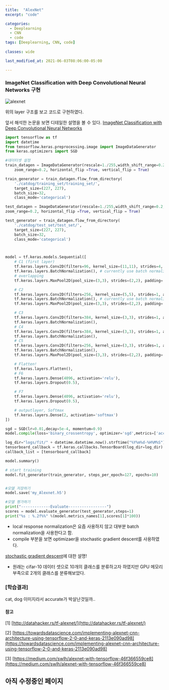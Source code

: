 ```yaml
---
title:  "AlexNet"
excerpt: "code"

categories:
  - Deeplearning
  - CNN
  - code
tags: [Deeplearning, CNN, code]
 
classes: wide

last_modified_at: 2021-06-03T08:06:00-05:00

---
```


###  ImageNet Classification with Deep Convolutional Neural Networks 구현

![alexnet](https://user-images.githubusercontent.com/53431568/119877176-a7a1d300-bf63-11eb-8839-061d7750c517.png)

위의 layer 구조를 보고 코드로 구현하였다.

앞서 해석한 논문을 보면 디테일한 설명을 볼 수 있다. 
[ImageNet Classification with Deep Convolutional Neural Networks](https://chaelin0722.github.io/cnn/paperreview/AlexNet/)


```python
import tensorflow as tf
import datetime
from tensorflow.keras.preprocessing.image import ImageDataGenerator
from keras.optimizers import SGD

#데이터셋 설정
train_datagen = ImageDataGenerator(rescale=1./255,width_shift_range=0.2,height_shift_range =0.2,
    zoom_range=0.2, horizontal_flip =True, vertical_flip = True)

train_generator = train_datagen.flow_from_directory(
    './catdog/training_set/training_set/',
    target_size=(227, 227),
    batch_size=32,
    class_mode='categorical')

test_datagen = ImageDataGenerator(rescale=1./255,width_shift_range=0.2,height_shift_range =0.2,
zoom_range=0.2, horizontal_flip =True, vertical_flip = True)

test_generator = train_datagen.flow_from_directory(
    './catdog/test_set/test_set/',
    target_size=(227, 227),
    batch_size=32,
    class_mode='categorical')



model = tf.keras.models.Sequential([
    # C1 (first layer)
    tf.keras.layers.Conv2D(filters=96, kernel_size=(11,11), strides=4, activation='relu', input_shape=(227,227,3)),
    tf.keras.layers.BatchNormalization(), # currently use batch normalization instead local response normalization
    # overlapping
    tf.keras.layers.MaxPool2D(pool_size=(3,3), strides=(2,2), padding='valid', data_format=None),

    # C2
    tf.keras.layers.Conv2D(filters=256, kernel_size=(5,5), strides=1, activation='relu', padding="same"),
    tf.keras.layers.BatchNormalization(), # currently use batch normalization instead local response normalization
    tf.keras.layers.MaxPool2D(pool_size=(3,3), strides=(2,2), padding='valid', data_format=None),

    # C3
    tf.keras.layers.Conv2D(filters=384, kernel_size=(3,3), strides=1, activation='relu',padding="same"),
    tf.keras.layers.BatchNormalization(),
    # C4
    tf.keras.layers.Conv2D(filters=384, kernel_size=(3,3), strides=1, activation='relu',padding="same"),
    tf.keras.layers.BatchNormalization(),
    # C5
    tf.keras.layers.Conv2D(filters=256, kernel_size=(3,3), strides=1, activation='relu',padding="same"),
    tf.keras.layers.BatchNormalization(),
    tf.keras.layers.MaxPool2D(pool_size=(3,3), strides=(2,2), padding='valid', data_format=None),

    # Flatten!
    tf.keras.layers.Flatten(),
    # F6
    tf.keras.layers.Dense(4096, activation='relu'),
    tf.keras.layers.Dropout(0.5),

    # F7
    tf.keras.layers.Dense(4096, activation='relu'),
    tf.keras.layers.Dropout(0.5),

    # outputlayer, Softmax
    tf.keras.layers.Dense(2, activation='softmax')
])

sgd = SGD(lr=0.01,decay=5e-4, momentum=0.9)
model.compile(loss='binary_crossentropy', optimizer='sgd',metrics=['accuracy'])

log_dir="logs/fit/" + datetime.datetime.now().strftime("%Y%m%d-%H%M%S")
tensorboard_callback = tf.keras.callbacks.TensorBoard(log_dir=log_dir)
callback_list = [tensorboard_callback]

model.summary()

# start training
model.fit_generator(train_generator, steps_per_epoch=127, epochs=10)


#모델 저장하기
model.save('my_Alexnet.h5')

#모델 평가하기
print("-------------Evaluate-----------------")
scores = model.evaluate_generator(test_generator,steps=1)
print("%s : %.2f%%" %(model.metrics_names[1],scores[1]*100))

```

- local response normalization은 요즘 사용하지 않고 대부분 batch normalization을 사용한다고 함. 
- compile 부분을 보면 optimizaer을 stochastic gradient descent를 사용하였다. 

[stochastic gradient descent](https://chaelin0722.github.io/cnn/sgd/)에 대한 설명! 

- 원래는 cifar-10 데이터 셋으로 10개의 클래스를 분류하고자 하였지만 GPU 메모리 부족으로 2개의 클래스를 분류해보았다.

### [학습결과]

cat, dog 이미지라서 accurate가 박살난것일까..

#### 참고

[1] [http://datahacker.rs/tf-alexnet/](http://datahacker.rs/tf-alexnet/)

[2] [https://towardsdatascience.com/implementing-alexnet-cnn-architecture-using-tensorflow-2-0-and-keras-2113e090ad98](https://towardsdatascience.com/implementing-alexnet-cnn-architecture-using-tensorflow-2-0-and-keras-2113e090ad98)

[3] [https://medium.com/swlh/alexnet-with-tensorflow-46f366559ce8](https://medium.com/swlh/alexnet-with-tensorflow-46f366559ce8)



## 아직 수정중인 페이지 
